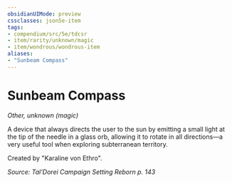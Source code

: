 ```yaml
---
obsidianUIMode: preview
cssclasses: json5e-item
tags:
- compendium/src/5e/tdcsr
- item/rarity/unknown/magic
- item/wondrous/wondrous-item
aliases: 
- "Sunbeam Compass"
---
```

# Sunbeam Compass
*Other, unknown (magic)*  


A device that always directs the user to the sun by emitting a small light at the tip of the needle in a glass orb, allowing it to rotate in all directions—a very useful tool when exploring subterranean territory.

Created by "Karaline von Ethro".

*Source: Tal'Dorei Campaign Setting Reborn p. 143*